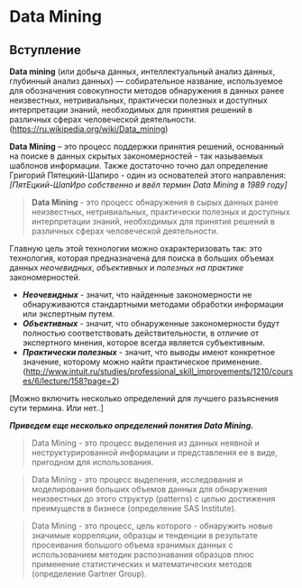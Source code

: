 # Data Mining
## Вступление
**Data mining** (или добыча данных, интеллектуальный анализ данных, глубинный анализ данных) — собирательное название, используемое для обозначения совокупности методов обнаружения в данных ранее неизвестных, нетривиальных, практически полезных и доступных интерпретации знаний, необходимых для принятия решений в различных сферах человеческой деятельности. (https://ru.wikipedia.org/wiki/Data_mining)

**Data Mining** – это процесс поддержки принятия решений, основанный на поиске в данных скрытых закономерностей - так называемых шаблонов информации.
Также достаточно точно дал определение Григорий Пятецкий-Шапиро - один из основателей этого направления:
*[ПятЕцкий-ШапИро собственно и ввёл термин Data Mining в 1989 году]*
> **Data Mining** - это процесс обнаружения в сырых данных ранее неизвестных, нетривиальных, практически полезных и доступных интерпретации знаний, необходимых для принятия решений в различных сферах человеческой деятельности.

Главную цель этой технологии можно охарактеризовать так: это технология, которая предназначена для поиска в больших объемах данных *неочевидных*, *объективных* и *полезных на практике* закономерностей.
 - ***Неочевидных*** - значит, что найденные закономерности не обнаруживаются стандартными методами обработки информации или экспертным путем.
 - ***Объективных*** - значит, что обнаруженные закономерности будут полностью соответствовать действительности, в отличие от экспертного мнения, которое всегда является субъективным.
 - ***Практически полезных*** - значит, что выводы имеют конкретное значение, которому можно найти практическое применение.
(http://www.intuit.ru/studies/professional_skill_improvements/1210/courses/6/lecture/158?page=2)

[Можно включить несколько определений для лучшего разъяснения сути термина. Или нет..]

***Приведем еще несколько определений понятия Data Mining.***

> Data Mining - это процесс выделения из данных неявной и неструктурированной информации и представления ее в виде, пригодном для использования.

> Data Mining - это процесс выделения, исследования и моделирования больших объемов данных для обнаружения неизвестных до этого структур (patterns) с целью достижения преимуществ в бизнесе (определение SAS Institute).

> Data Mining - это процесс, цель которого - обнаружить новые значимые корреляции, образцы и тенденции в результате просеивания большого объема хранимых данных с использованием методик распознавания образцов плюс применение статистических и математических методов (определение Gartner Group).
